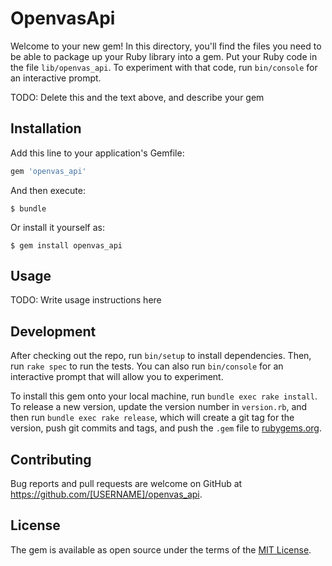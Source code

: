 # OpenvasApi

Welcome to your new gem! In this directory, you'll find the files you need to be able to package up your Ruby library into a gem. Put your Ruby code in the file `lib/openvas_api`. To experiment with that code, run `bin/console` for an interactive prompt.

TODO: Delete this and the text above, and describe your gem

## Installation

Add this line to your application's Gemfile:

```ruby
gem 'openvas_api'
```

And then execute:

    $ bundle

Or install it yourself as:

    $ gem install openvas_api

## Usage

TODO: Write usage instructions here

## Development

After checking out the repo, run `bin/setup` to install dependencies. Then, run `rake spec` to run the tests. You can also run `bin/console` for an interactive prompt that will allow you to experiment.

To install this gem onto your local machine, run `bundle exec rake install`. To release a new version, update the version number in `version.rb`, and then run `bundle exec rake release`, which will create a git tag for the version, push git commits and tags, and push the `.gem` file to [rubygems.org](https://rubygems.org).

## Contributing

Bug reports and pull requests are welcome on GitHub at https://github.com/[USERNAME]/openvas_api.


## License

The gem is available as open source under the terms of the [MIT License](http://opensource.org/licenses/MIT).

